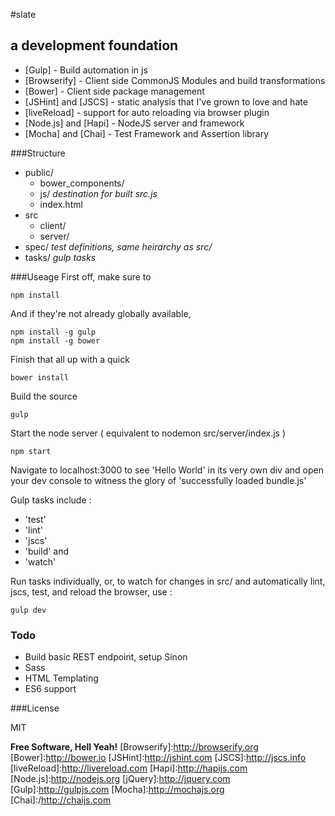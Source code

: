 #slate
## a development foundation

* [Gulp] - Build automation in js
* [Browserify] - Client side CommonJS Modules and build transformations
* [Bower] - Client side package management
* [JSHint] and [JSCS] - static analysis that I've grown to love and hate
* [liveReload] - support for auto reloading via browser plugin
* [Node.js] and [Hapi] - NodeJS server and framework
* [Mocha] and [Chai] - Test Framework and Assertion library

###Structure
- public/
  - bower_components/
  - js/  *destination for built src.js*
  - index.html
- src
  - client/
  - server/
- spec/  *test definitions, same heirarchy as src/*
- tasks/  *gulp tasks*


###Useage
First off, make sure to
```
npm install
```
And if they're not already globally available,
```
npm install -g gulp
npm install -g bower
```
Finish that all up with a quick
```
bower install
```

Build the source

```
gulp
```

Start the node server ( equivalent to nodemon src/server/index.js )
```
npm start
```
Navigate to localhost:3000 to see 'Hello World' in its very own div and open your dev console to witness the glory of 'successfully loaded bundle.js'

Gulp tasks include :
* 'test'
* 'lint'
* 'jscs'
* 'build'
and
* 'watch'

Run tasks individually, or, to watch for changes in src/ and automatically lint, jscs, test, and reload the browser, use :
```
gulp dev
```

### Todo
 - Build basic REST endpoint, setup Sinon
 - Sass
 - HTML Templating
 - ES6 support

###License

MIT

**Free Software, Hell Yeah!**
[Browserify]:http://browserify.org
[Bower]:http://bower.io
[JSHint]:http://jshint.com
[JSCS]:http://jscs.info
[liveReload]:http://livereload.com
[Hapi]:http://hapijs.com
[Node.js]:http://nodejs.org
[jQuery]:http://jquery.com
[Gulp]:http://gulpjs.com
[Mocha]:http://mochajs.org
[Chai]:/http://chaijs.com
